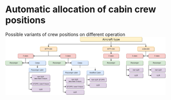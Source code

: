 # Automatic allocation of cabin crew positions
Possible variants of crew positions on different operation  
<img src="./Diagram.png" />
